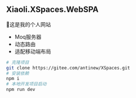 ## Xiaoli.XSpaces.WebSPA
🚀这是我的个人网站
- Moq服务器
- 动态路由
- 适配移动端布局

```bash
# 克隆项目
git clone https://gitee.com/antinew/XSpaces.git
# 安装依赖
npm i
# 本地开发项目启动
npm run dev
```
